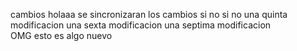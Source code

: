 cambios
holaaa
se sincronizaran los cambios
si no si no
una quinta modificacion
una sexta modificacion
una septima modificacion    
OMG
esto es algo nuevo 
